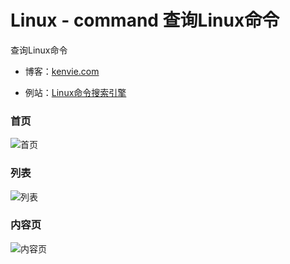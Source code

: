 # Linux - command 查询Linux命令

查询Linux命令

* 博客：[kenvie.com](https://kenvie.com)

* 例站：[Linux命令搜索引擎](https://linux.kenvie.com/)

### 首页

![首页](https://img.keai.cool/img/202205142304486.png)

### 列表

![列表](https://img.keai.cool/img/202205142304683.png)

### 内容页

![内容页](https://img.keai.cool/img/202205142304750.png)


